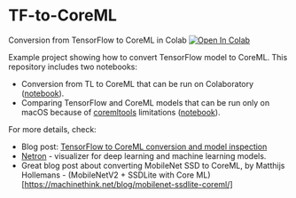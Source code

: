 # TF-to-CoreML

Conversion from TensorFlow to CoreML in Colab
[![Open In Colab](https://colab.research.google.com/assets/colab-badge.svg)](https://colab.research.google.com/github/frogermcs/TF-to-CoreML/blob/master/notebooks/Core_ML_export.ipynb)

Example project showing how to convert TensorFlow model to CoreML. This repository includes two notebooks:
- Conversion from TL to CoreML that can be run on Colaboratory ([notebook](https://github.com/frogermcs/TF-to-CoreML/blob/master/notebooks/Core_ML_export.ipynb)).
- Comparing TensorFlow and CoreML models that can be run only on macOS because of [coremltools](https://github.com/apple/coremltools) limitations ([notebook](https://github.com/frogermcs/TF-to-CoreML/blob/master/notebooks/Core_ML_inspection.ipynb)).

For more details, check:

- Blog post: [TensorFlow to CoreML conversion and model inspection](https://thinkmobile.dev/tensorflow-to-coreml-conversion-and-model-inspection/)
- [Netron](https://github.com/lutzroeder/netron) - visualizer for deep learning and machine learning models.
- Great blog post about converting MobileNet SSD to CoreML, by Matthijs Hollemans - (MobileNetV2 + SSDLite with Core ML)[https://machinethink.net/blog/mobilenet-ssdlite-coreml/]
